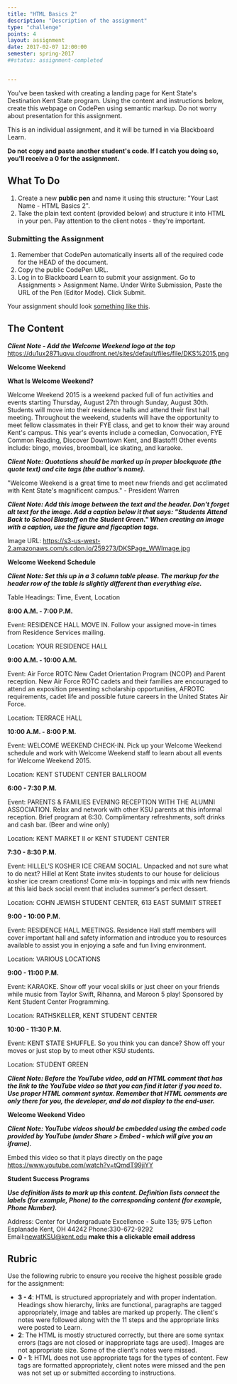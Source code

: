 ```yaml
---
title: "HTML Basics 2"
description: "Description of the assignment"
type: "challenge"
points: 4
layout: assignment
date: 2017-02-07 12:00:00
semester: spring-2017
##status: assignment-completed


---
```


You've been tasked with creating a landing page for Kent State's Destination Kent State program.  Using the content and instructions below, create this webpage on CodePen using semantic markup.  Do not worry about presentation for this assignment.

This is an individual assignment, and it will be turned in via Blackboard Learn.  

**Do not copy and paste another student's code.  If I catch you doing so, you'll receive a 0 for the assignment.**

## What To Do

1. Create a new **public pen** and name it using this structure: "Your Last Name - HTML Basics 2".
2. Take the plain text content (provided below) and structure it into HTML in your pen.   Pay attention to the client notes - they're important.

### Submitting the Assignment
1. Remember that CodePen automatically inserts all of the required code for the HEAD of the document.
2. Copy the public CodePen URL.
3. Log in to Blackboard Learn to submit your assignment.  Go to Assignments > Assignment Name.  Under Write Submission, Paste the URL of the Pen (Editor Mode).  Click Submit.

Your assignment should look <a href="/files/html2.png">something like this</a>.

## The Content

***Client Note - Add the Welcome Weekend logo at the top*** <a href="https://du1ux2871uqvu.cloudfront.net/sites/default/files/file/DKS%2015.png">https://du1ux2871uqvu.cloudfront.net/sites/default/files/file/DKS%2015.png</a>

**Welcome Weekend**

**What Is Welcome Weekend?**

Welcome Weekend 2015 is a weekend packed full of fun activities and events starting Thursday, August 27th through Sunday, August 30th. Students will move into their residence halls and attend their first hall meeting. Throughout the weekend, students will have the opportunity to meet fellow classmates in their FYE class, and get to know their way around Kent's campus. This year's events include a comedian, Convocation, FYE Common Reading, Discover Downtown Kent, and Blastoff! Other events include: bingo, movies, broomball, ice skating, and karaoke.

***Client Note: Quotations should be marked up in proper blockquote (the quote text) and cite tags (the author's name).***

"Welcome Weekend is a great time to meet new friends and get acclimated with Kent State's magnificent campus." - President Warren

***Client Note: Add this image between the text and the header.  Don't forget alt text for the image.  Add a caption below it that says: "Students Attend Back to School Blastoff on the Student Green."  When creating an image with a caption, use the figure and figcaption tags.***

Image URL: <a href="https://s3-us-west-2.amazonaws.com/s.cdpn.io/259273/DKSPage_WWImage.jpg">https://s3-us-west-2.amazonaws.com/s.cdpn.io/259273/DKSPage_WWImage.jpg</a>

**Welcome Weekend Schedule**

***Client Note:  Set this up in a 3 column table please.  The markup for the header row of the table is slightly different than everything else.***

Table Headings: Time, Event, Location

**8:00 A.M. - 7:00 P.M.**

Event: RESIDENCE HALL MOVE IN.  Follow your assigned move-in times from Residence Services mailing.

Location: YOUR RESIDENCE HALL

**9:00 A.M. - 10:00 A.M.**

Event: Air Force ROTC New Cadet Orientation Program (NCOP) and Parent reception.  New Air Force ROTC cadets and their families are encouraged to attend an
exposition presenting scholarship opportunities, AFROTC requirements, cadet life and possible future careers in the United States Air Force.  

Location:  TERRACE HALL

**10:00 A.M. - 8:00 P.M.**

Event: WELCOME WEEKEND CHECK-IN.  Pick up your Welcome Weekend schedule and work with Welcome Weekend staff to learn about all events for Welcome Weekend 2015.

Location: KENT STUDENT CENTER BALLROOM

**6:00 - 7:30 P.M.**

Event: PARENTS & FAMILIES EVENING RECEPTION WITH THE ALUMNI ASSOCIATION.  Relax and network with other KSU parents at this informal reception. Brief program at 6:30. Complimentary refreshments, soft drinks and cash bar. (Beer and wine only)

Location: KENT MARKET II or KENT STUDENT CENTER

**7:30 - 8:30 P.M.**

Event: HILLEL’S KOSHER ICE CREAM SOCIAL.  Unpacked and not sure what to do next? Hillel at Kent State invites students to our house for delicious kosher ice cream creations! Come mix-in toppings and mix with new friends at this laid back social event that includes summer’s perfect dessert.

Location: COHN JEWISH STUDENT CENTER, 613 EAST SUMMIT STREET

**9:00 - 10:00 P.M.**

Event: RESIDENCE HALL MEETINGS.  Residence Hall staff members will cover important hall and safety information and introduce you to resources available to assist you in enjoying a safe and fun living environment.

Location: VARIOUS LOCATIONS

**9:00 - 11:00 P.M.**

Event: KARAOKE.  Show off your vocal skills or just cheer on your friends while music from Taylor Swift, Rihanna, and Maroon 5 play! Sponsored by Kent Student Center Programming.

Location: RATHSKELLER, KENT STUDENT CENTER

**10:00 - 11:30 P.M.**

Event: KENT STATE SHUFFLE.  So you think you can dance? Show off your moves or just stop by to meet other KSU students.

Location: STUDENT GREEN

***Client Note: Before the YouTube video, add an HTML comment that has the link to the YouTube video so that you can find it later if you need to.  Use proper HTML comment syntax.  Remember that HTML comments are only there for you, the developer, and do not display to the end-user.***

**Welcome Weekend Video**

***Client Note: YouTube videos should be embedded using the embed code provided by YouTube (under Share > Embed - which will give you an iframe).***

Embed this video so that it plays directly on the page <a href="https://www.youtube.com/watch?v=tQmdT99jiYY">https://www.youtube.com/watch?v=tQmdT99jiYY</a>

**Student Success Programs**

***Use definition lists to mark up this content. Definition lists connect the labels (for example, Phone) to the corresponding content (for example, Phone Number).***

Address: Center for Undergraduate Excellence - Suite 135; 975 Lefton Esplanade Kent, OH 44242
Phone:330-672-9292
Email:newatKSU@kent.edu **make this a clickable email address**

## Rubric

Use the following rubric to ensure you receive the highest possible grade for the assignment:

* **3 - 4**: HTML is structured appropriately and with proper indentation.  Headings show hierarchy, links are functional, paragraphs are tagged appropriately, image and tables are marked up properly.  The client's notes were followed along with the 11 steps and the appropriate links were posted to Learn.
* **2**: The HTML is mostly structured correctly, but there are some syntax errors (tags are not closed or inappropriate tags are used).  Images are not appropriate size.  Some of the client's notes were missed.
* **0 - 1**: HTML does not use appropriate tags for the types of content.  Few tags are formatted appropriately, client notes were missed and the pen was not set up or submitted according to instructions.  
